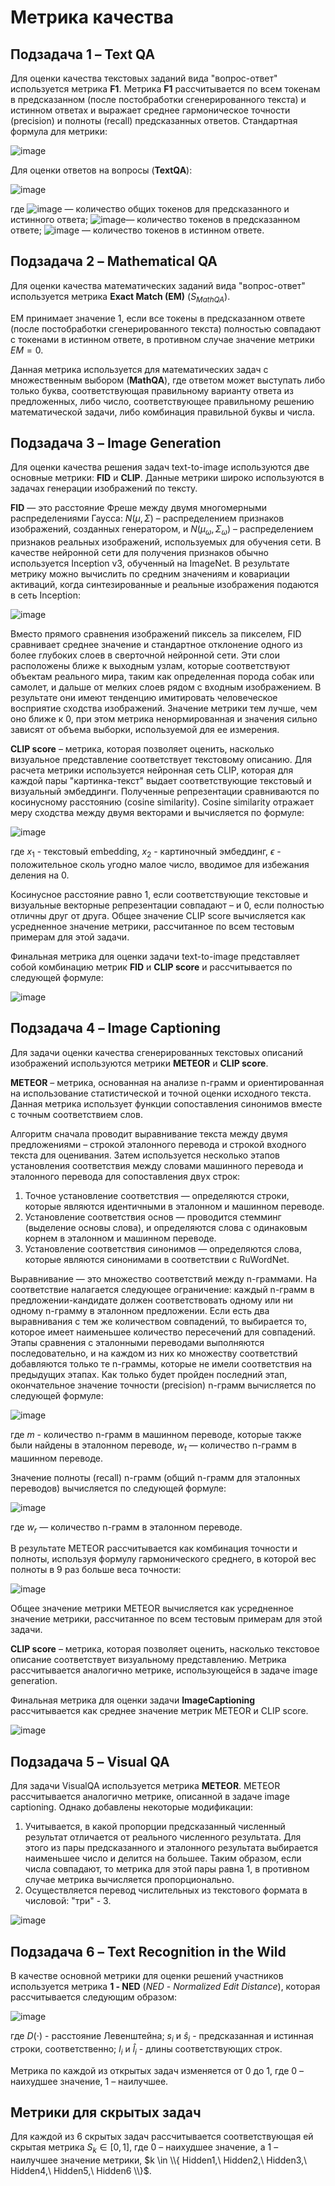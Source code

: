 # Метрика качества

## Подзадача 1 – Text QA

Для оценки качества текстовых заданий вида "вопрос-ответ" используется метрика **F1**.
Метрика **F1** рассчитывается по всем токенам в предсказанном (после постобработки сгенерированного текста) и истинном ответах и выражает среднее гармоническое точности (precision) и полноты (recall) предсказанных ответов.
Стандартная формула для метрики: 

![image](https://latex.codecogs.com/svg.image?S_{TextQA}=F1&space;=&space;2\cdot&space;\frac{Recall&space;\cdot&space;Precision}{Recall&space;&plus;&space;Precision})

Для оценки ответов на вопросы (**TextQA**): 

![image](https://latex.codecogs.com/svg.image?\text{precision}&space;=&space;\frac{\char"0023&space;tokens_{common}}{\char"0023tokens_{predicted}},&space;\text{recall}&space;=&space;\frac{\char"0023&space;tokens_{common}}{\char"0023&space;tokens_{gt}},)

где ![image](https://latex.codecogs.com/svg.image?\char"0023&space;tokens_{common}) — количество общих токенов для предсказанного и истинного ответа;
![image](https://latex.codecogs.com/svg.image?\char"0023&space;tokens_{predicted})— количество токенов в предсказанном ответе;
![image](https://latex.codecogs.com/svg.image?\char"0023&space;tokens_{gt}) — количество токенов в истинном ответе.

## Подзадача 2 – Mathematical QA

Для оценки качества математических заданий вида "вопрос-ответ" используется метрика **Exact Match (EM)** $(S_{MathQA})$.

EM принимает значение 1, если все токены в предсказанном ответе (после постобработки сгенерированного текста) полностью совпадают с токенами в истинном ответе, в противном случае значение метрики $EM = 0$.

Данная метрика используется для математических задач с множественным выбором (**MathQA**), где ответом может выступать либо только буква, соответствующая правильному варианту ответа из предложенных, либо число, соответствующее правильному решению математической задачи, либо комбинация правильной буквы и числа.

## Подзадача 3 – Image Generation

Для оценки качества решения задач text-to-image используются две основные метрики: **FID** и **CLIP**. Данные метрики широко используются в задачах генерации изображений по тексту.

**FID** — это расстояние Фреше между двумя многомерными распределениями Гаусса: $N(\mu,\Sigma)$ – распределением признаков изображений, созданных генератором, и $N(\mu_{\omega},\Sigma_{\omega})$ – распределением признаков реальных изображений, используемых для обучения сети. В качестве нейронной сети для получения признаков обычно используется Inception v3, обученный на ImageNet. В результате метрику можно вычислить по средним значениям и ковариации активаций, когда синтезированные и реальные изображения подаются в сеть Inception:

![image](https://latex.codecogs.com/svg.image?\text{FID}=|\mu&space;-&space;\mu_\omega|^{2}&plus;tr(\Sigma&space;&plus;&space;\Sigma_\omega-2(\Sigma\Sigma_\omega)^{\frac{1}{2}}).)

Вместо прямого сравнения изображений пиксель за пикселем, FID сравнивает среднее значение и стандартное отклонение одного из более глубоких слоев в сверточной нейронной сети. Эти слои расположены ближе к выходным узлам, которые соответствуют объектам реального мира, таким как определенная порода собак или самолет, и дальше от мелких слоев рядом с входным изображением. В результате они имеют тенденцию имитировать человеческое восприятие сходства изображений. Значение метрики тем лучше, чем оно ближе к 0, при этом метрика ненормированная и значения сильно зависят от объема выборки, используемой для ее измерения.
 
**CLIP score** – метрика, которая позволяет оценить, насколько визуальное представление соответствует текстовому описанию. Для расчета метрики используется нейронная сеть CLIP, которая для каждой пары "картинка-текст" выдает соответствующие текстовый и визуальный эмбеддинги. Полученные репрезентации сравниваются по косинусному расстоянию (cosine similarity). Cosine similarity отражает меру сходства между двумя векторами и вычисляется по формуле:

![image](https://latex.codecogs.com/svg.image?\text{similarity}=\frac{x_1&space;x_2}{max(\left\|&space;x_1\right\|_2&space;\boldsymbol{\cdot}&space;\left\|&space;x_2\right\|_2,\epsilon)},)

где $x_1$ - текстовый embedding, $x_2$ - картиночный эмбеддинг, $\epsilon$ - положительное сколь угодно малое число, вводимое для избежания деления на 0.

Косинусное расстояние равно 1, если соответствующие текстовые и визуальные векторные репрезентации совпадают – и 0, если полностью отличны друг от друга. Общее значение CLIP score вычисляется как усредненное значение метрики, рассчитанное по всем тестовым примерам для этой задачи.

Финальная метрика для оценки задачи text-to-image представляет собой комбинацию метрик **FID** и **CLIP score** и рассчитывается по следующей формуле:

![image](https://latex.codecogs.com/svg.image?S_{ImageGeneration}=\frac{1}{2}\left(CLIP_{score}&plus;\frac{200-min(200,X)}{200}\right))

## Подзадача 4 – Image Captioning

Для задачи оценки качества сгенерированных текстовых описаний изображений используются метрики **METEOR** и **CLIP score**. 

**METEOR** – метрика, основанная на анализе n-грамм и ориентированная на использование статистической и точной оценки исходного текста. Данная метрика использует функции сопоставления синонимов вместе с точным соответствием слов. 

Алгоритм сначала проводит выравнивание текста между двумя предложениями – строкой эталонного перевода и строкой входного текста для оценивания. Затем используется несколько этапов установления соответствия между словами машинного перевода и эталонного перевода для сопоставления двух строк:
1. Точное установление соответствия — определяются строки, которые являются идентичными в эталонном и машинном переводе.
2. Установление соответствия основ — проводится стемминг (выделение основы слова), и определяются слова с одинаковым корнем в эталонном и машинном переводе.
3. Установление соответствия синонимов — определяются слова, которые являются синонимами в соответствии с RuWordNet.

Выравнивание — это множество соответствий между n-граммами. На соответствие налагается следующее ограничение: каждый n-грамм в предложении-кандидате должен соответствовать одному или ни одному n-грамму в эталонном предложении. Если есть два выравнивания с тем же количеством совпадений, то выбирается то, которое имеет наименьшее количество пересечений для совпадений. Этапы сравнения с эталонными переводами выполняются последовательно, и на каждом из них ко множеству соответствий добавляются только те n-граммы, которые не имели соответствия на предыдущих этапах. Как только будет пройден последний этап, окончательное значение точности (precision) n-грамм вычисляется по следующей формуле:

![image](https://latex.codecogs.com/svg.image?\text{P}=\frac{m}{w_t},)

где $m$ - количество n-грамм в машинном переводе, которые также были найдены в эталонном переводе, $w_t$ — количество n-грамм в машинном переводе. 

Значение полноты (recall) n-грамм (общий n-грамм для эталонных переводов) вычисляется по следующей формуле:

![image](https://latex.codecogs.com/svg.image?\text{R}=\frac{m}{w_r},)

где $w_r$ — количество n-грамм в эталонном переводе.

В результате METEOR рассчитывается как комбинация точности и полноты, используя формулу гармонического среднего, в которой вес полноты в 9 раз больше веса точности:

![image](https://latex.codecogs.com/svg.image?\text{METEOR}=\frac{10PR}{R&plus;9P}.)

Общее значение метрики METEOR вычисляется как усредненное значение метрики, рассчитанное по всем тестовым примерам для этой задачи.

**CLIP score** – метрика, которая позволяет оценить, насколько текстовое описание соответствует визуальному представлению. Метрика рассчитывается аналогично метрике, использующейся в задаче image generation. 

Финальная метрика для оценки задачи **ImageCaptioning** рассчитывается как среднее значение метрик METEOR и CLIP score.

![image](https://latex.codecogs.com/svg.image?S_{ImageCaptioning}&space;=\frac{1}{2}&space;\cdot&space;(METEOR&plus;CLIP_{score})&space;)

## Подзадача 5 – Visual QA

Для задачи VisualQA используется метрика **METEOR**. METEOR рассчитывается аналогично метрике, описанной в задаче image captioning. Однако добавлены некоторые модификации:
1. Учитывается, в какой пропорции предсказанный численный результат отличается от реального численного результата. Для этого из пары предсказанного и эталонного результата выбирается наименьшее число и делится на большее. Таким образом, если числа совпадают, то метрика для этой пары равна 1, в противном случае метрика вычисляется пропорционально.
2. Осуществляется перевод числительных из текстового формата в числовой: "три" - 3.

![image](https://latex.codecogs.com/svg.image?S_{VisualQA}&space;=&space;1/2&space;\cdot&space;(METEOR&plus;CLIP_{score}).)

## Подзадача 6 – Text Recognition in the Wild

В качестве основной метрики для оценки решений участников используется метрика **1 - NED** (_NED_ - _Normalized Edit Distance_), которая рассчитывается следующим образом:

![image](https://latex.codecogs.com/svg.image?\bg{blue}S_{TRitW}&space;=&space;1&space;-&space;NED&space;=&space;1&space;-&space;\frac{D(s_i,&space;\hat{s}_i)}{max(l_i,\hat{l}_i)},)

где $D(\cdot)$ - расстояние Левенштейна; $s_i$ и $\hat{s}_i$ - предсказанная и истинная строки, соответственно; $l_i$ и $\hat{l}_i$ - длины соответствующих строк.

Метрика по каждой из открытых задач изменяется от 0 до 1, где 0 – наихудшее значение, 1 – наилучшее.

## Метрики для скрытых задач

Для каждой из 6 скрытых задач рассчитывается соответствующая ей скрытая метрика $S_k \in [0,1]$, где 0 – наихудшее значение, а 1 – наилучшее значение метрики, $k \in \\{ Hidden1,\ Hidden2,\ Hidden3,\ Hidden4,\ Hidden5,\ Hidden6 \\}$.
